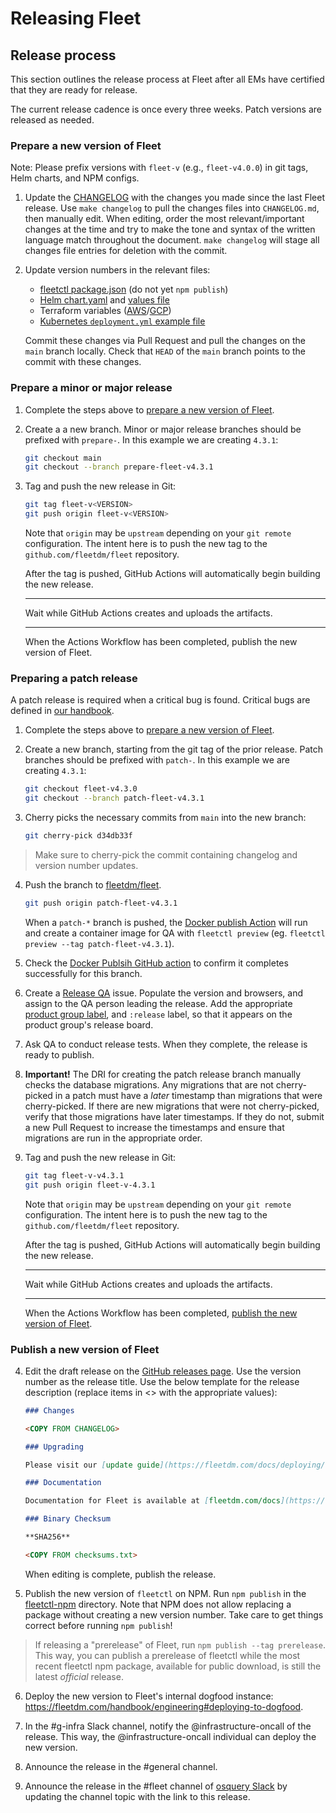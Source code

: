 # Releasing Fleet

## Release process

This section outlines the release process at Fleet after all EMs have certified that they are ready for release. 

The current release cadence is once every three weeks. Patch versions are released as needed.

### Prepare a new version of Fleet

Note: Please prefix versions with `fleet-v` (e.g., `fleet-v4.0.0`) in git tags, Helm charts, and NPM configs.

1. Update the [CHANGELOG](https://github.com/fleetdm/fleet/blob/main/CHANGELOG.md) with the changes you made since the last
   Fleet release. Use `make changelog` to pull the changes files into `CHANGELOG.md`, then manually
   edit. When editing, order the most relevant/important changes at the time and try to make the
   tone and syntax of the written language match throughout the document. `make changelog` will stage all changes
   file entries for deletion with the commit.

2. Update version numbers in the relevant files:

   - [fleetctl package.json](https://github.com/fleetdm/fleet/blob/main/tools/fleetctl-npm/package.json) (do not yet `npm publish`)
   - [Helm chart.yaml](https://github.com/fleetdm/fleet/blob/main/charts/fleet/Chart.yaml) and [values file](https://github.com/fleetdm/fleet/blob/main/charts/fleet/values.yaml)
   - Terraform variables ([AWS](https://github.com/fleetdm/fleet/blob/main/infrastructure/dogfood/terraform/aws/variables.tf)/[GCP](https://github.com/fleetdm/fleet/blob/main/infrastructure/dogfood/terraform/gcp/variables.tf))
   - [Kubernetes `deployment.yml` example file](https://github.com/fleetdm/fleet/blob/main/docs/Deploy/Deploying-Fleet-on-Kubernetes.md)

   Commit these changes via Pull Request and pull the changes on the `main` branch locally. Check that
   `HEAD` of the `main` branch points to the commit with these changes.

### Prepare a minor or major release

1. Complete the steps above to [prepare a new version of Fleet](#prepare-a-new-version-of-fleet).

2. Create a a new branch. Minor or major release branches should be prefixed with `prepare-`. In this example we are creating `4.3.1`:
   ```sh
   git checkout main
   git checkout --branch prepare-fleet-v4.3.1
   ```

3. Tag and push the new release in Git:
   ```sh
   git tag fleet-v<VERSION>
   git push origin fleet-v<VERSION>
   ```

   Note that `origin` may be `upstream` depending on your `git remote` configuration. The intent here
   is to push the new tag to the `github.com/fleetdm/fleet` repository.

   After the tag is pushed, GitHub Actions will automatically begin building the new release.

   ***

   Wait while GitHub Actions creates and uploads the artifacts.

   ***

   When the Actions Workflow has been completed, publish the new version of Fleet.

### Preparing a patch release

A patch release is required when a critical bug is found. Critical bugs are defined in [our handbook](https://fleetdm.com/handbook/quality#critical-bugs).

1. Complete the steps above to [prepare a new version of Fleet](#prepare-a-new-version-of-fleet).

2. Create a new branch, starting from the git tag of the prior release. Patch branches should be prefixed with `patch-`. In this example we are creating `4.3.1`:
   ```sh
   git checkout fleet-v4.3.0
   git checkout --branch patch-fleet-v4.3.1
   ```

3. Cherry picks the necessary commits from `main` into the new branch:
   ```sh
   git cherry-pick d34db33f
   ```

> Make sure to cherry-pick the commit containing changelog and version number updates.

4. Push the branch to [fleetdm/fleet](https://github.com/fleetdm/fleet).
   ```sh
   git push origin patch-fleet-v4.3.1
   ```

   When a `patch-*` branch is pushed, the [Docker publish
   Action](https://github.com/fleetdm/fleet/actions/workflows/goreleaser-snapshot-fleet.yaml) will
   run and create a container image for QA with `fleetctl preview` (eg. `fleetctl preview --tag patch-fleet-v4.3.1`).

5. Check the [Docker Publsih GitHub action](https://github.com/fleetdm/fleet/actions/workflows/goreleaser-snapshot-fleet.yaml) to confirm it completes successfully for this branch.

5. Create a [Release QA](https://github.com/fleetdm/fleet/blob/main/.github/ISSUE_TEMPLATE/smoke-tests.md) issue. Populate the version and browsers, and assign to the QA person leading the release. Add the appropriate [product group label](https://fleetdm.com/handbook/company/product-groups), and `:release` label, so that it appears on the product group's release board.

6. Ask QA to conduct release tests. When they complete, the release is ready to publish.

7. **Important!** The DRI for creating the patch release branch manually checks the database migrations. Any migrations that are not cherry-picked in a patch must have a _later_ timestamp than migrations that were cherry-picked. If there are new migrations that were not cherry-picked, verify that those migrations have later timestamps. If they do not, submit a new Pull Request to increase the timestamps and ensure that migrations are run in the appropriate order.

8. Tag and push the new release in Git:
   ```sh
   git tag fleet-v-v4.3.1
   git push origin fleet-v-4.3.1
   ```

   Note that `origin` may be `upstream` depending on your `git remote` configuration. The intent here
   is to push the new tag to the `github.com/fleetdm/fleet` repository.

   After the tag is pushed, GitHub Actions will automatically begin building the new release.

   ***

   Wait while GitHub Actions creates and uploads the artifacts.

   ***

   When the Actions Workflow has been completed, [publish the new version of Fleet](#publish-a-new-version-of-fleet).

### Publish a new version of Fleet

4. Edit the draft release on the [GitHub releases page](https://github.com/fleetdm/fleet/releases).
   Use the version number as the release title. Use the below template for the release description
   (replace items in <> with the appropriate values):
   ```md
   ### Changes

   <COPY FROM CHANGELOG>

   ### Upgrading

   Please visit our [update guide](https://fleetdm.com/docs/deploying/upgrading-fleet) for upgrade instructions.

   ### Documentation

   Documentation for Fleet is available at [fleetdm.com/docs](https://fleetdm.com/docs).

   ### Binary Checksum

   **SHA256**

   <COPY FROM checksums.txt>
   ```

   When editing is complete, publish the release.

5. Publish the new version of `fleetctl` on NPM. Run `npm publish` in the
   [fleetctl-npm](https://github.com/fleetdm/fleet/tree/main/tools/fleetctl-npm) directory. Note that NPM does not allow replacing a
   package without creating a new version number. Take care to get things correct before running
   `npm publish`!

> If releasing a "prerelease" of Fleet, run `npm publish --tag prerelease`. This way, you can
> publish a prerelease of fleetctl while the most recent fleetctl npm package, available for public
> download, is still the latest _official_ release.

6. Deploy the new version to Fleet's internal dogfood instance: https://fleetdm.com/handbook/engineering#deploying-to-dogfood.

7. In the #g-infra Slack channel, notify the @infrastructure-oncall of the release. This way, the @infrastructure-oncall individual can deploy the new version.

8. Announce the release in the #general channel. 

9. Announce the release in the #fleet channel of [osquery Slack](https://fleetdm.com/slack) by updating the channel topic with the link to this release. 

<meta name="pageOrderInSection" value="500">
<meta name="description" value="Learn how new versions of Fleet are tested and released.">
